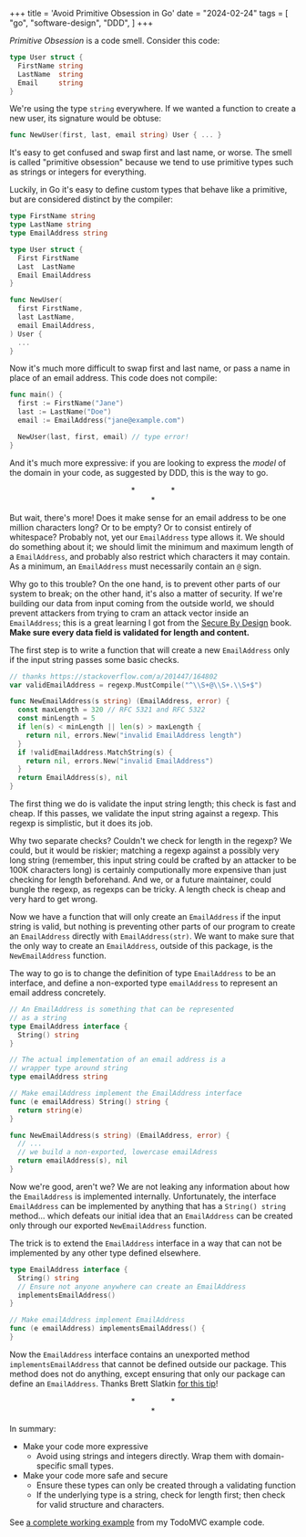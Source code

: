 +++
title = 'Avoid Primitive Obsession in Go'
date = "2024-02-24"
tags = [
    "go",
    "software-design",
    "DDD",
]
+++

*Primitive Obsession* is a code smell.  Consider this code:

```go
type User struct {
  FirstName string
  LastName  string
  Email     string
}
```

We're using the type `string` everywhere.  If we wanted a function to create a new user, its signature 
would be obtuse:

```go
func NewUser(first, last, email string) User { ... }
```

It's easy to get confused and swap first and last name, or worse. The smell is called "primitive obsession" because we tend 
to use primitive types such as strings or integers for everything.  

Luckily, in Go it's easy to define custom types that behave like a primitive, but are considered distinct by the compiler: 

```go
type FirstName string
type LastName string
type EmailAddress string

type User struct {
  First FirstName 
  Last  LastName  
  Email EmailAddress
}

func NewUser(
  first FirstName,
  last LastName,
  email EmailAddress,
) User {
  ...
}
```

Now it's much more difficult to swap first and last name, or pass a name in place of an email address.  This code does not compile:

```go
func main() {
  first := FirstName("Jane")
  last := LastName("Doe")
  email := EmailAddress("jane@example.com")

  NewUser(last, first, email) // type error!
}
```

And it's much more expressive: if you are looking to express the *model* of the domain in your code, as suggested by DDD, this is the way to go.

<div align="center">
  *&nbsp;&nbsp;&nbsp;&nbsp;&nbsp;&nbsp;&nbsp;&nbsp;&nbsp;&nbsp;&nbsp;&nbsp;&nbsp;&nbsp;&nbsp;&nbsp;*<br>*
</div>

But wait, there's more!  Does it make sense for an email address to be one million characters long?  Or to be empty?  Or to consist entirely of whitespace?  Probably not, yet our `EmailAddress` type allows it.  We should do something about it; we should limit the minimum and maximum length of a `EmailAddress`, and probably also restrict which characters it may contain.  As a minimum, an `EmailAddress` must necessarily contain an `@` sign.

Why go to this trouble?  On the one hand, is to prevent other parts of our system to break; on the other hand, it's also a matter of security.  If we're building our data from input coming from the outside world, we should prevent attackers from trying to cram an attack vector inside an `EmailAddress`; this is a great learning I got from the [Secure By Design](https://www.manning.com/books/secure-by-design "Secure by Design") book.  **Make sure every data field is validated for length and content.**

The first step is to write a function that will create a new `EmailAddress` only if the input string passes some basic checks.  

```go
// thanks https://stackoverflow.com/a/201447/164802
var validEmailAddress = regexp.MustCompile("^\\S+@\\S+.\\S+$")

func NewEmailAddress(s string) (EmailAddress, error) {
  const maxLength = 320 // RFC 5321 and RFC 5322
  const minLength = 5 
  if len(s) < minLength || len(s) > maxLength {
    return nil, errors.New("invalid EmailAddress length")
  }
  if !validEmailAddress.MatchString(s) {
    return nil, errors.New("invalid EmailAddress")
  }
  return EmailAddress(s), nil
}
```
The first thing we do is validate the input string length; this check is fast and cheap.  If this passes, we validate the input string against a regexp.  This regexp is simplistic, but it does its job.  

Why two separate checks?  Couldn't we check for length in the regexp?  We could, but it would be riskier; matching a regexp against a possibly very long string (remember, this input string could be crafted by an attacker to be 100K characters long) is certainly computionally more expensive than just checking for length beforehand.  And we, or a future maintainer, could bungle the regexp, as regexps can be tricky.  A length check is cheap and very hard to get wrong.

Now we have a function that will only create an `EmailAddress` if the input string is valid, but nothing is preventing other parts of our program to create an `EmailAddress` directly with `EmailAddress(str)`.  We want to make sure that the only way to create an `EmailAddress`, outside of this package, is the `NewEmailAddress` function.

The way to go is to change the definition of type `EmailAddress` to be an interface, and define a non-exported type `emailAddress` to represent an email address concretely.

```go
// An EmailAddress is something that can be represented
// as a string
type EmailAddress interface {
  String() string
}

// The actual implementation of an email address is a 
// wrapper type around string
type emailAddress string

// Make emailAddress implement the EmailAddress interface
func (e emailAddress) String() string {
  return string(e)
}

func NewEmailAddress(s string) (EmailAddress, error) {
  // ...
  // we build a non-exported, lowercase emailAdress
  return emailAddress(s), nil
}
```

Now we're good, aren't we? We are not leaking any information about how the `EmailAddress` is implemented internally. Unfortunately, the interface `EmailAddress` can be implemented by anything that has a `String() string` method... which defeats our initial idea that an `EmailAddress` can be created only through our exported `NewEmailAddress` function.  

The trick is to extend the `EmailAddress` interface in a way that can not be implemented by any other type defined elsewhere.

```go
type EmailAddress interface {
  String() string
  // Ensure not anyone anywhere can create an EmailAddress
  implementsEmailAddress()
}

// Make emailAddress implement EmailAddress
func (e emailAddress) implementsEmailAddress() {
}
```

Now the `EmailAddress` interface contains an unexported method `implementsEmailAddress` that cannot be defined outside our package.  This method does not do anything, except ensuring that only our package can define an `EmailAddress`.  Thanks Brett Slatkin [for this tip](https://www.onebigfluke.com/2014/04/gos-power-is-in-emergent-behavior.html "One Big Fluke
            &rsaquo;
            Go's power is in emergent behavior")!

<div align="center">
  *&nbsp;&nbsp;&nbsp;&nbsp;&nbsp;&nbsp;&nbsp;&nbsp;&nbsp;&nbsp;&nbsp;&nbsp;&nbsp;&nbsp;&nbsp;&nbsp;*<br>*
</div>

In summary:

 * Make your code more expressive
   * Avoid using strings and integers directly.  Wrap them with domain-specific small types.
 * Make your code more safe and secure   
   * Ensure these types can only be created through a validating function
   * If the underlying type is a string, check for length first; then check for valid structure and characters.

See [a complete working example](https://github.com/xpmatteo/todomvc-golang/blob/main/todo/itemId.go) from my TodoMVC example code.